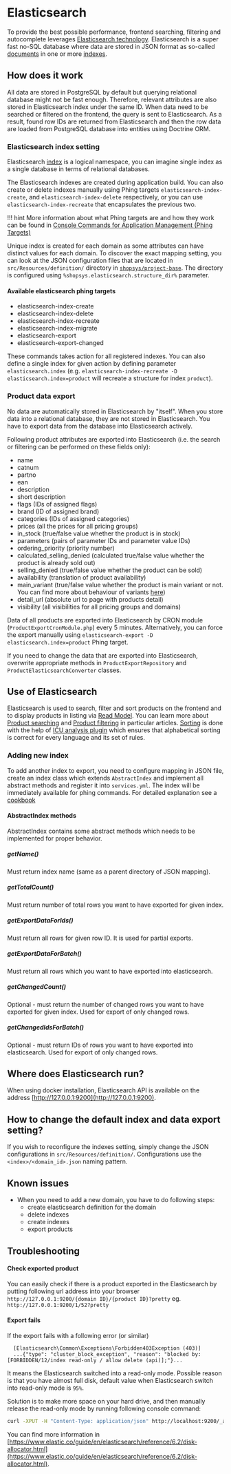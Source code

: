 # Elasticsearch
To provide the best possible performance, frontend searching, filtering and autocomplete
leverages [Elasticsearch technology](https://www.elastic.co/products/elasticsearch).
Elasticsearch is a super fast no-SQL database where data are stored in JSON format as so-called [documents](https://www.elastic.co/guide/en/elasticsearch/reference/current/_basic_concepts.html#_document) in one or more [indexes](https://www.elastic.co/guide/en/elasticsearch/reference/current/_basic_concepts.html#_index).

## How does it work
All data are stored in PostgreSQL by default but querying relational database might not be fast enough.
Therefore, relevant attributes are also stored in Elasticsearch index under the same ID.
When data need to be searched or filtered on the frontend, the query is sent to Elasticsearch.
As a result, found row IDs are returned from Elasticsearch and then the row data are loaded from PostgreSQL database into entities using Doctrine ORM.

### Elasticsearch index setting
Elasticsearch [index](https://www.elastic.co/blog/what-is-an-elasticsearch-index) is a logical namespace, you can imagine single index as a single database in terms of relational databases.

The Elasticsearch indexes are created during application build.
You can also create or delete indexes manually using Phing targets `elasticsearch-index-create`, and `elasticsearch-index-delete` respectively, or you can use `elasticsearch-index-recreate` that encapsulates the previous two.

!!! hint
    More information about what Phing targets are and how they work can be found in [Console Commands for Application Management (Phing Targets)](../introduction/console-commands-for-application-management-phing-targets.md)

Unique index is created for each domain as some attributes can have distinct values for each domain.
To discover the exact mapping setting, you can look at the JSON configuration files
that are located in `src/Resources/definition/` directory in [`shopsys/project-base`](https://github.com/shopsys/project-base).
The directory is configured using `%shopsys.elasticsearch.structure_dir%` parameter.

#### Available elasticsearch phing targets

- elasticsearch-index-create
- elasticsearch-index-delete
- elasticsearch-index-recreate
- elasticsearch-index-migrate
- elasticsearch-export
- elasticsearch-export-changed

These commands takes action for all registered indexes. You can also define a single index for given action by defining parameter `elasticsearch.index` (e.g. `elasticsearch-index-recreate -D elasticsearch.index=product` will recreate a structure for index `product`).

### Product data export
No data are automatically stored in Elasticsearch by "itself".
When you store data into a relational database, they are not stored in Elasticsearch.
You have to export data from the database into Elasticsearch actively.

Following product attributes are exported into Elasticsearch (i.e. the search or filtering can be performed on these fields only):

* name
* catnum
* partno
* ean
* description
* short description
* flags (IDs of assigned flags)
* brand (ID of assigned brand)
* categories (IDs of assigned categories)
* prices (all the prices for all pricing groups)
* in_stock (true/false value whether the product is in stock)
* parameters (pairs of parameter IDs and parameter value IDs)
* ordering_priority (priority number)
* calculated_selling_denied (calculated true/false value whether the product is already sold out)
* selling_denied (true/false value whether the product can be sold)
* availability (translation of product availability)
* main_variant (true/false value whether the product is main variant or not. You can find more about behaviour of variants [here](../functional/behavior-of-product-variants.md))
* detail_url (absolute url to page with products detail)
* visibility (all visibilities for all pricing groups and domains)

Data of all products are exported into Elasticsearch by CRON module (`ProductExportCronModule.php`) every 5 minutes.
Alternatively, you can force the export manually using `elasticsearch-export -D elasticsearch.index=product` Phing target.

If you need to change the data that are exported into Elasticsearch, overwrite appropriate methods in `ProductExportRepository` and `ProductElasticsearchConverter` classes.

## Use of Elasticsearch
Elasticsearch is used to search, filter and sort products on the frontend and to display products in listing via [Read Model](./introduction-to-read-model.md).
You can learn more about [Product searching](../model/front-end-product-searching.md) and [Product filtering](../model/front-end-product-filtering.md) in particular articles.
[Sorting](../introduction/how-to-set-up-domains-and-locales.md#37-sorting-in-different-locales) is done with the help of [ICU analysis plugin](https://www.elastic.co/guide/en/elasticsearch/plugins/current/analysis-icu.html)
which ensures that alphabetical sorting is correct for every language and its set of rules.

### Adding new index
To add another index to export, you need to configure mapping in JSON file, create an index class which extends `AbstractIndex` and implement all abstract methods and register it into `services.yml`.
The index will be immediately available for phing commands. For detailed explanation see a [cookbook](../cookbook/adding-a-new-elasticsearch-index.md)

#### AbstractIndex methods
AbstractIndex contains some abstract methods which needs to be implemented for proper behavior.

##### getName()
Must return index name (same as a parent directory of JSON mapping).

##### getTotalCount()
Must return number of total rows you want to have exported for given index.

##### getExportDataForIds()
Must return all rows for given row ID. It is used for partial exports.

##### getExportDataForBatch()
Must return all rows which you want to have exported into elasticsearch.

##### getChangedCount()
Optional - must return the number of changed rows you want to have exported for given index. Used for export of only changed rows.

##### getChangedIdsForBatch()
Optional - must return IDs of rows you want to have exported into elasticsearch. Used for export of only changed rows.

## Where does Elasticsearch run?
When using docker installation, Elasticsearch API is available on the address [http://127.0.0.1:9200](http://127.0.0.1:9200).

## How to change the default index and data export setting?
If you wish to reconfigure the indexes setting, simply change the JSON configurations in `src/Resources/definition/`.
Configurations use the `<index>/<domain_id>.json` naming pattern.

## Known issues
* When you need to add a new domain, you have to do following steps:
    * create elasticsearch definition for the domain
    * delete indexes
    * create indexes
    * export products

## Troubleshooting

#### Check exported product

You can easily check if there is a product exported in the Elasticsearch by putting following url address into your browser
  `http://127.0.0.1:9200/{domain ID}/{product ID}?pretty`
  eg. `http://127.0.0.1:9200/1/52?pretty`

#### Export fails

If the export fails with a following error (or similar)

```no-highlight
  [Elasticsearch\Common\Exceptions\Forbidden403Exception (403)]
  ...{"type": "cluster_block_exception", "reason": "blocked by: [FORBIDDEN/12/index read-only / allow delete (api)];"}...
```

It means the Elasticsearch switched into a read-only mode. Possible reason is that you have almost full disk, default value when Elasticsearch switch into read-only mode is `95%`.

Solution is to make more space on your hard drive, and then manually release the read-only mode by running following console command:
```sh
curl -XPUT -H "Content-Type: application/json" http://localhost:9200/_all/_settings -d '{"index.blocks.read_only_allow_delete": null}'
```

You can find more information in [https://www.elastic.co/guide/en/elasticsearch/reference/6.2/disk-allocator.html](https://www.elastic.co/guide/en/elasticsearch/reference/6.2/disk-allocator.html).
